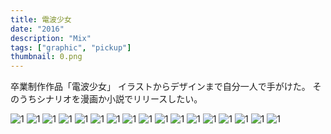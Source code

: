 ```yaml
---
title: 電波少女
date: "2016"
description: "Mix"
tags: ["graphic", "pickup"]
thumbnail: 0.png
---
```


卒業制作作品「電波少女」
イラストからデザインまで自分一人で手がけた。
そのうちシナリオを漫画か小説でリリースしたい。

![1](./1.png)
![1](./2.png)
![1](./3.png)
![1](./4.png)
![1](./5.png)
![1](./6.png)
![1](./7.png)
![1](./8.png)
![1](./9.png)
![1](./10.png)
![1](./11.png)
![1](./12.png)
![1](./13.png)
![1](./14.png)
![1](./15.png)
![1](./16.png)
![1](./17.png)
